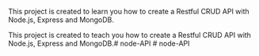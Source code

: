 This project is created to learn you how to create a Restful CRUD API with Node.js, Express and MongoDB.


This project is created to teach you how to create a Restful CRUD API with Node.js, Express and MongoDB.#   n o d e - A P I 
 #   n o d e - A P I  
 